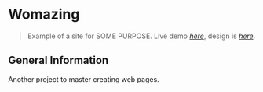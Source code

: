 # Womazing

> Example of a site for SOME PURPOSE.
> Live demo [_here_](https://excitexcite.github.io/Womazing/), design is [_here_](<https://www.figma.com/file/Chdi3n3omQivBSvi7g49dJ/WOMAZING-%2B-(Copy)?node-id=0%3A1&t=GkxfL6EHwa024JRV-1>).

## General Information

Another project to master creating web pages.
